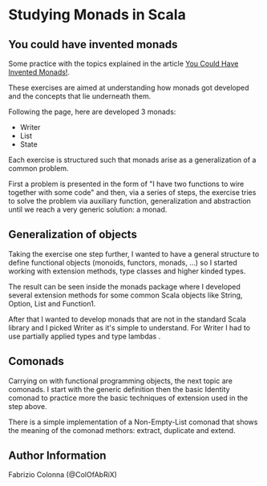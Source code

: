 # Studying Monads in Scala

## You could have invented monads

Some practice with the topics explained in the article
[You Could Have Invented Monads!](1).

These exercises are aimed at understanding how monads got developed and the
concepts that lie underneath them.
  
Following the page, here are developed 3 monads:

* Writer
* List
* State 

Each exercise is structured such that monads arise as a generalization of a
common problem.

First a problem is presented in the form of "I have two functions to wire
together with some code" and then, via a series of steps, the exercise tries to
solve the problem via auxiliary function, generalization and abstraction until
we reach a very generic solution: a monad. 

[1]: http://blog.sigfpe.com/2006/08/you-could-have-invented-monads-and.html

## Generalization of objects

Taking the exercise one step further, I wanted to have a general structure to
define functional objects (monoids, functors, monads, ...) so I started working
with extension methods, type classes and higher kinded types.

The result can be seen inside the monads package where I developed several
extension methods for some common Scala objects like String, Option, List and
Function1.

After that I wanted to develop monads that are not in the standard Scala library
and I picked Writer as it's simple to understand. For Writer I had to use
partially applied types and type lambdas .

## Comonads

Carrying on with functional programming objects, the next topic are comonads. I
start with the generic definition then the basic Identity comonad to practice 
more the basic techniques of extension used in the step above.

There is a simple implementation of a Non-Empty-List comonad that shows the
meaning of the comonad methors: extract, duplicate and extend.

## Author Information

Fabrizio Colonna (@ColOfAbRiX)
